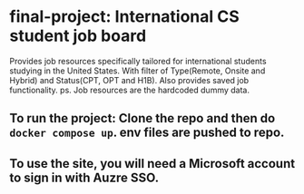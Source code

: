 # final-project: International CS student job board

Provides job resources specifically tailored for international students studying in the United States.
With filter of Type(Remote, Onsite and Hybrid) and Status(CPT, OPT and H1B). Also provides saved job functionality.
ps. Job resources are the hardcoded dummy data.

## To run the project: Clone the repo and then do `docker compose up`. env files are pushed to repo.

## To use the site, you will need a Microsoft account to sign in with Auzre SSO.
